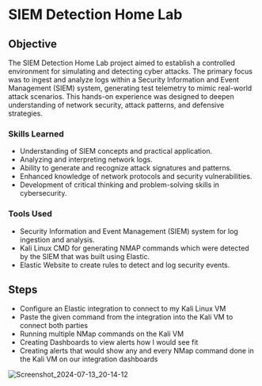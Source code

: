 # SIEM Detection Home Lab

## Objective

The SIEM Detection Home Lab project aimed to establish a controlled environment for simulating and detecting cyber attacks. The primary focus was to ingest and analyze logs within a Security Information and Event Management (SIEM) system, generating test telemetry to mimic real-world attack scenarios. This hands-on experience was designed to deepen understanding of network security, attack patterns, and defensive strategies.

### Skills Learned 

- Understanding of SIEM concepts and practical application.
- Analyzing and interpreting network logs.
- Ability to generate and recognize attack signatures and patterns.
- Enhanced knowledge of network protocols and security vulnerabilities.
- Development of critical thinking and problem-solving skills in cybersecurity.

### Tools Used

- Security Information and Event Management (SIEM) system for log ingestion and analysis.
- Kali Linux CMD for generating NMAP commands which were detected by the SIEM that was built using Elastic.
- Elastic Website to create rules to detect and log security events.

## Steps

- Configure an Elastic integration to connect to my Kali Linux VM
- Paste the given command from the integration into the Kali VM to connect both parties
- Running multiple NMap commands on the Kali VM
- Creating Dashboards to view alerts how I would see fit
- Creating alerts that would show any and every NMap command done in the Kali VM on our integration dashboards


![Screenshot_2024-07-13_20-14-12](https://github.com/user-attachments/assets/e4581efe-06c7-43b4-ad75-680d10e70a77)
